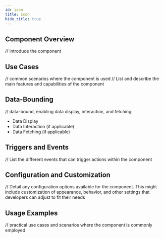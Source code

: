 ```yaml
---
id: icon
title: Icon
hide_title: true
---
```


## Component Overview

// introduce the component

## Use Cases

// common scenarios where the component is used
// List and describe the main features and capabilities of the component

## Data-Bounding

// data-bound, enabling data display, interaction, and fetching
- Data Display
- Data Interaction (if applicable)
- Data Fetching (if applicable)


## Triggers and Events

// List the different events that can trigger actions within the component

## Configuration and Customization

// Detail any configuration options available for the component. This might include customization of appearance, behavior, and other settings that developers can adjust to fit their needs

## Usage Examples

// practical use cases and scenarios where the component is commonly employed

